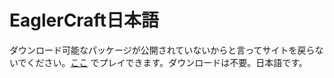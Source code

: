 # EaglerCraft日本語
ダウンロード可能なパッケージが公開されていないからと言ってサイトを戻らないでください。[ここ](https://yuyuyu1226-yuki.github.io/Eaglercraft-Japanese-yuyuyu/) でプレイできます。ダウンロードは不要。日本語です。
